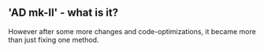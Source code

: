 ## 'AD mk-II' - what is it?


However after some more changes and code-optimizations, it became more than just fixing one method.

